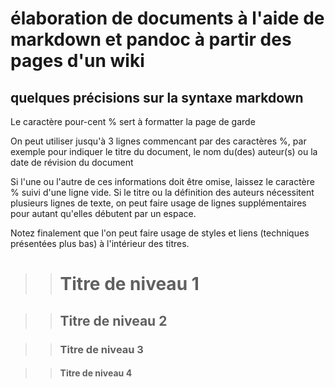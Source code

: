 # élaboration de documents à l'aide de markdown et pandoc à partir des pages d'un wiki
## quelques précisions sur la syntaxe markdown

Le caractère pour-cent % sert à formatter la page de garde

On peut utiliser jusqu'à 3 lignes commencant par des caractères %, par exemple pour indiquer le titre du document, le nom du(des) auteur(s) ou la date de révision du document

Si l'une ou l'autre de ces informations doit être omise, laissez le caractère % suivi d'une ligne vide. Si le titre ou la définition des auteurs nécessitent plusieurs lignes de texte, on peut faire usage de lignes supplémentaires pour autant qu'elles débutent par un espace.

Notez finalement que l'on peut faire usage de styles et liens (techniques présentées plus bas) à l'intérieur des titres.

>> # Titre de niveau 1

>> ## Titre de niveau 2

>> ### Titre de niveau 3

>> #### Titre de niveau 4

